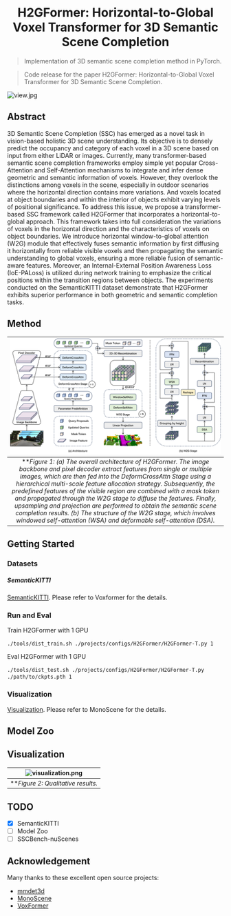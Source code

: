 <div align="center">

# H2GFormer: Horizontal-to-Global Voxel Transformer for 3D Semantic Scene Completion
</div>

> Implementation of 3D semantic scene completion method in PyTorch.

> Code release for the paper H2GFormer: Horizontal-to-Global Voxel Transformer for 3D Semantic Scene Completion.

![view.jpg](./teaser/view.png)

## Abstract
3D Semantic Scene Completion (SSC) has emerged as a novel task in vision-based holistic 3D scene understanding. Its objective is to densely predict the occupancy and category of each voxel in a 3D scene based on input from either LiDAR or images. Currently, many transformer-based semantic scene completion frameworks employ simple yet popular Cross-Attention and Self-Attention mechanisms to integrate and infer dense geometric and semantic information of voxels. However, they overlook the distinctions among voxels in the scene, especially in outdoor scenarios where the horizontal direction contains more variations. And voxels located at object boundaries and within the interior of objects exhibit varying levels of positional significance. To address this issue, we propose a transformer-based SSC framework called H2GFormer that incorporates a horizontal-to-global approach. This framework takes into full consideration the variations of voxels in the horizontal direction and the characteristics of voxels on object boundaries. We introduce horizontal window-to-global attention (W2G) module that effectively fuses semantic information by first diffusing it horizontally from reliable visible voxels and then propagating the semantic understanding to global voxels, ensuring a more reliable fusion of semantic-aware features. Moreover, an Internal-External Position Awareness Loss (IoE-PALoss) is utilized during network training to emphasize the critical positions within the transition regions between objects. The experiments conducted on the SemanticKITTI dataset demonstrate that H2GFormer exhibits superior performance in both geometric and semantic completion tasks.

## Method
| ![main.png](./teaser/main.png) | 
|:--:| 
| ***Figure 1: (a) The overall architecture of H2GFormer. The image backbone and pixel decoder extract features from single or multiple images, which are then fed into the DeformCrossAttn Stage using a hierarchical multi-scale feature allocation strategy. Subsequently, the predefined features of the visible region are combined with a mask token and propagated through the W2G stage to diffuse the features. Finally, upsampling and projection are performed to obtain the semantic scene completion results. (b) The structure of the W2G stage, which involves windowed self-attention (WSA) and deformable self-attention (DSA).* |

## Getting Started
### Datasets
##### SemanticKITTI
[SemanticKITTI](https://github.com/NVlabs/VoxFormer). Please refer to Voxformer for the details.

### Run and Eval
Train H2GFormer with 1 GPU
```
./tools/dist_train.sh ./projects/configs/H2GFormer/H2GFormer-T.py 1
```
Eval H2GFormer with 1 GPU
```
./tools/dist_test.sh ./projects/configs/H2GFormer/H2GFormer-T.py ./path/to/ckpts.pth 1
```

### Visualization
[Visualization](https://github.com/astra-vision/MonoScene). Please refer to MonoScene for the details.



## Model Zoo

## Visualization
| ![visualization.png](./teaser/visualization.png) | 
|:--:| 
| ***Figure 2: Qualitative results.* |

## TODO

- [x] SemanticKITTI
- [ ] Model Zoo
- [ ] SSCBench-nuScenes

## Acknowledgement

Many thanks to these excellent open source projects:
- [mmdet3d](https://github.com/open-mmlab/mmdetection3d)
- [MonoScene](https://github.com/astra-vision/MonoScene)
- [VoxFormer](https://github.com/NVlabs/VoxFormer)